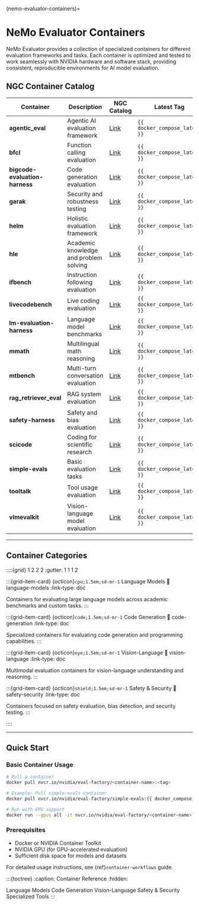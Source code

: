 (nemo-evaluator-containers)=

# NeMo Evaluator Containers

NeMo Evaluator provides a collection of specialized containers for different evaluation frameworks and tasks. Each container is optimized and tested to work seamlessly with NVIDIA hardware and software stack, providing consistent, reproducible environments for AI model evaluation.

## NGC Container Catalog

| Container | Description | NGC Catalog | Latest Tag | Key Benchmarks |
|-----------|-------------|-------------|------------|----------------|
| **agentic_eval** | Agentic AI evaluation framework | [Link](https://catalog.ngc.nvidia.com/orgs/nvidia/teams/eval-factory/containers/agentic_eval) | `{{ docker_compose_latest }}` | agentic_eval_answer_accuracy, agentic_eval_goal_accuracy_with_reference, agentic_eval_tool_call_accuracy |
| **bfcl** | Function calling evaluation | [Link](https://catalog.ngc.nvidia.com/orgs/nvidia/teams/eval-factory/containers/bfcl) | `{{ docker_compose_latest }}` | bfclv2, bfclv2_ast, bfclv3, bfclv3_ast |
| **bigcode-evaluation-harness** | Code generation evaluation | [Link](https://catalog.ngc.nvidia.com/orgs/nvidia/teams/eval-factory/containers/bigcode-evaluation-harness) | `{{ docker_compose_latest }}` | humaneval, humanevalplus, mbpp, mbppplus |
| **garak** | Security and robustness testing | [Link](https://catalog.ngc.nvidia.com/orgs/nvidia/teams/eval-factory/containers/garak) | `{{ docker_compose_latest }}` | garak |
| **helm** | Holistic evaluation framework | [Link](https://catalog.ngc.nvidia.com/orgs/nvidia/teams/eval-factory/containers/helm) | `{{ docker_compose_latest }}` | ci_bench, ehr_sql, head_qa, med_dialog_healthcaremagic |
| **hle** | Academic knowledge and problem solving | [Link](https://catalog.ngc.nvidia.com/orgs/nvidia/teams/eval-factory/containers/hle) | `{{ docker_compose_latest }}` | hle |
| **ifbench** | Instruction following evaluation | [Link](https://catalog.ngc.nvidia.com/orgs/nvidia/teams/eval-factory/containers/ifbench) | `{{ docker_compose_latest }}` | ifbench |
| **livecodebench** | Live coding evaluation | [Link](https://catalog.ngc.nvidia.com/orgs/nvidia/teams/eval-factory/containers/livecodebench) | `{{ docker_compose_latest }}` | codegeneration, codeexecution_v2, livecodebench_0824_0225 |
| **lm-evaluation-harness** | Language model benchmarks | [Link](https://catalog.ngc.nvidia.com/orgs/nvidia/teams/eval-factory/containers/lm-evaluation-harness) | `{{ docker_compose_latest }}` | mmlu, gsm8k, hellaswag, arc_challenge, truthfulqa |
| **mmath** | Multilingual math reasoning | [Link](https://catalog.ngc.nvidia.com/orgs/nvidia/teams/eval-factory/containers/mmath) | `{{ docker_compose_latest }}` | mmath_ar, mmath_en, mmath_es, mmath_fr, mmath_zh |
| **mtbench** | Multi-turn conversation evaluation | [Link](https://catalog.ngc.nvidia.com/orgs/nvidia/teams/eval-factory/containers/mtbench) | `{{ docker_compose_latest }}` | mtbench, mtbench-cor1 |
| **rag_retriever_eval** | RAG system evaluation | [Link](https://catalog.ngc.nvidia.com/orgs/nvidia/teams/eval-factory/containers/rag_retriever_eval) | `{{ docker_compose_latest }}` | RAG, Retriever |
| **safety-harness** | Safety and bias evaluation | [Link](https://catalog.ngc.nvidia.com/orgs/nvidia/teams/eval-factory/containers/safety-harness) | `{{ docker_compose_latest }}` | aegis_v2, bbq_full, wildguard |
| **scicode** | Coding for scientific research | [Link](https://catalog.ngc.nvidia.com/orgs/nvidia/teams/eval-factory/containers/scicode) | `{{ docker_compose_latest }}` | scicode, scicode_background |
| **simple-evals** | Basic evaluation tasks | [Link](https://catalog.ngc.nvidia.com/orgs/nvidia/teams/eval-factory/containers/simple-evals) | `{{ docker_compose_latest }}` | mmlu, mmlu_pro, gpqa_diamond, humaneval, math_test_500 |
| **tooltalk** | Tool usage evaluation | [Link](https://catalog.ngc.nvidia.com/orgs/nvidia/teams/eval-factory/containers/tooltalk) | `{{ docker_compose_latest }}` | tooltalk |
| **vlmevalkit** | Vision-language model evaluation | [Link](https://catalog.ngc.nvidia.com/orgs/nvidia/teams/eval-factory/containers/vlmevalkit) | `{{ docker_compose_latest }}` | ai2d_judge, chartqa, ocrbench, slidevqa |

---

## Container Categories

::::{grid} 1 2 2 2
:gutter: 1 1 1 2

:::{grid-item-card} {octicon}`cpu;1.5em;sd-mr-1` Language Models
:link: language-models
:link-type: doc

Containers for evaluating large language models across academic benchmarks and custom tasks.
:::

:::{grid-item-card} {octicon}`code;1.5em;sd-mr-1` Code Generation
:link: code-generation
:link-type: doc

Specialized containers for evaluating code generation and programming capabilities.
:::

:::{grid-item-card} {octicon}`eye;1.5em;sd-mr-1` Vision-Language
:link: vision-language
:link-type: doc

Multimodal evaluation containers for vision-language understanding and reasoning.
:::

:::{grid-item-card} {octicon}`shield;1.5em;sd-mr-1` Safety & Security
:link: safety-security
:link-type: doc

Containers focused on safety evaluation, bias detection, and security testing.
:::

::::

---

## Quick Start

### Basic Container Usage

```bash
# Pull a container
docker pull nvcr.io/nvidia/eval-factory/<container-name>:<tag>

# Example: Pull simple-evals container
docker pull nvcr.io/nvidia/eval-factory/simple-evals:{{ docker_compose_latest }}

# Run with GPU support
docker run --gpus all -it nvcr.io/nvidia/eval-factory/<container-name>:<tag>
```

### Prerequisites

- Docker or NVIDIA Container Toolkit
- NVIDIA GPU (for GPU-accelerated evaluation)
- Sufficient disk space for models and datasets

For detailed usage instructions, see {ref}`container-workflows` guide.

:::{toctree}
:caption: Container Reference
:hidden:

Language Models <language-models>
Code Generation <code-generation>
Vision-Language <vision-language>
Safety & Security <safety-security>
Specialized Tools <specialized-tools>
:::
